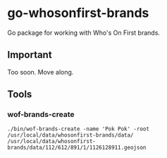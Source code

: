 # go-whosonfirst-brands

Go package for working with Who's On First brands.

## Important

Too soon. Move along.

## Tools

### wof-brands-create

```
./bin/wof-brands-create -name 'Pok Pok' -root /usr/local/data/whosonfirst-brands/data/
/usr/local/data/whosonfirst-brands/data/112/612/891/1/1126128911.geojson
```

